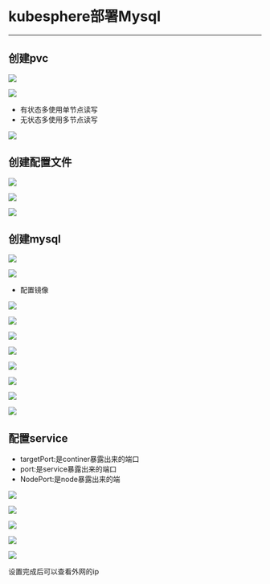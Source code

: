 #   kubesphere部署Mysql

----

##  创建pvc

![](../images/2021/12/20211220095003.png)

![](../images/2021/12/20211220095051.png)

+   有状态多使用单节点读写
+   无状态多使用多节点读写

![](../images/2021/12/20211216165041.png)


##  创建配置文件

![](../images/2021/12/20211220095209.png)

![](../images/2021/12/20211220095233.png)

![](../images/2021/12/20211220095436.png)

##  创建mysql

![](../images/2021/12/20211220095543.png)

![](../images/2021/12/20211220095605.png)

+   配置镜像

![](../images/2021/12/20211220101453.png)

![](../images/2021/12/20211220095817.png)

![](../images/2021/12/20211220100139.png)

![](../images/2021/12/20211220100409.png)

![](../images/2021/12/20211220100525.png)

![](../images/2021/12/20211220100855.png)

![](../images/2021/12/20211220101050.png)

![](../images/2021/12/20211220094527.png)

##  配置service

+   targetPort:是continer暴露出来的端口
+   port:是service暴露出来的端口
+   NodePort:是node暴露出来的端

![](../images/2021/12/20211220101631.png)

![](../images/2021/12/20211220101642.png)

![](../images/2021/12/20211220102022.png)

![](../images/2021/12/20211220102229.png)

![](../images/2021/12/20211220102326.png)

设置完成后可以查看外网的ip
